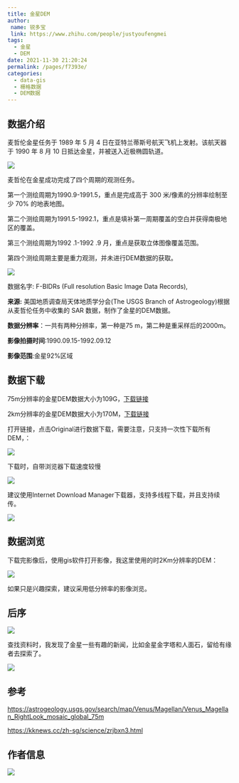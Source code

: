 ```yaml
---
title: 金星DEM
author:
 name: 锐多宝
 link: https://www.zhihu.com/people/justyoufengmei
tags: 
  - 金星
  - DEM
date: 2021-11-30 21:20:24
permalink: /pages/f7393e/
categories: 
  - data-gis
  - 栅格数据
  - DEM数据
---
```


## 数据介绍

麦哲伦金星任务于 1989 年 5 月 4 日在亚特兰蒂斯号航天飞机上发射。该航天器于 1990 年 8 月 10 日抵达金星，并被送入近极椭圆轨道。

![](http://pics.landcover100.com/pics//image/20211130204705.png)

麦哲伦在金星成功完成了四个周期的观测任务。

第一个测绘周期为1990.9-1991.5，重点是完成高于 300 米/像素的分辨率绘制至少 70% 的地表地图。

第二个测绘周期为1991.5-1992.1，重点是填补第一周期覆盖的空白并获得南极地区的覆盖。

第三个测绘周期为1992 .1-1992 .9 月，重点是获取立体图像覆盖范围。

第四个测绘周期主要是重力观测，并未进行DEM数据的获取。

![](http://pics.landcover100.com/pics//image/20211130204807.png)

数据名字: F-BIDRs (Full resolution Basic Image Data Records),

**来源:** 美国地质调查局天体地质学分会(The USGS Branch of Astrogeology)根据从麦哲伦任务中收集的 SAR 数据，制作了金星的DEM数据。

**数据分辨率**：一共有两种分辨率，第一种是75 m，第二种是重采样后的2000m。

**影像拍摄时间**:1990.09.15-1992.09.12

**影像范围**:金星92%区域

## 数据下载

75m分辨率的金星DEM数据大小为109G，[下载链接](https://astrogeology.usgs.gov/search/map/Venus/Magellan/Venus_Magellan_RightLook_mosaic_global_75m)

2km分辨率的金星DEM数据大小为170M，[下载链接](https://astrogeology.usgs.gov/search/map/Venus/Magellan/Venus_Magellan_C3-MDIR_Global_Mosaic_2025m)


打开链接，点击Original进行数据下载，需要注意，只支持一次性下载所有DEM，：

![](http://pics.landcover100.com/pics//image/20211130202315.png)

下载时，自带浏览器下载速度较慢

![](http://pics.landcover100.com/pics//image/20211130202150.png)

建议使用Internet Download Manager下载器，支持多线程下载，并且支持续传。

![](http://pics.landcover100.com/pics//image/20211130202126.png)

## 数据浏览

下载完影像后，使用gis软件打开影像，我这里使用的时2Km分辨率的DEM：

![](http://pics.landcover100.com/pics//image/20211130210932.png)

如果只是兴趣探索，建议采用低分辨率的影像浏览。

## 后序

![](http://pics.landcover100.com/pics//image/20211130202737.png)

查找资料时，我发现了金星一些有趣的新闻，比如金星金字塔和人面石，留给有缘者去探索了。

![](http://pics.landcover100.com/pics//image/20211130202950.png)

## 参考

https://astrogeology.usgs.gov/search/map/Venus/Magellan/Venus_Magellan_RightLook_mosaic_global_75m  

https://kknews.cc/zh-sg/science/zrjbxn3.html

## 作者信息
![](http://pics.landcover100.com/pics//image/20211128044430.png)
